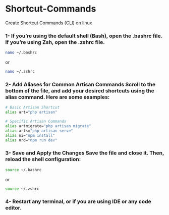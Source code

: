 # Shortcut-Commands
Create Shortcut Commands (CLI) on linux

### 1- If you’re using the default shell (Bash), open the .bashrc file. If you’re using Zsh, open the .zshrc file.
```sh
nano ~/.bashrc
```
or 
```sh
nano ~/.zshrc
```
### 2- Add Aliases for Common Artisan Commands Scroll to the bottom of the file, and add your desired shortcuts using the alias command. Here are some examples:
```sh
# Basic Artisan Shortcut
alias art="php artisan"

# Specific Artisan Commands
alias artmigrate="php artisan migrate"
alias arts="php artisan serve"
alias ni="npm install"
alias nrd="npm run dev"
```
### 3- Save and Apply the Changes Save the file and close it. Then, reload the shell configuration:
```sh
source ~/.bashrc
```
or 
```sh
source ~/.zshrc
```
### 4- Restart any terminal, or if you are using IDE or any code editor.


